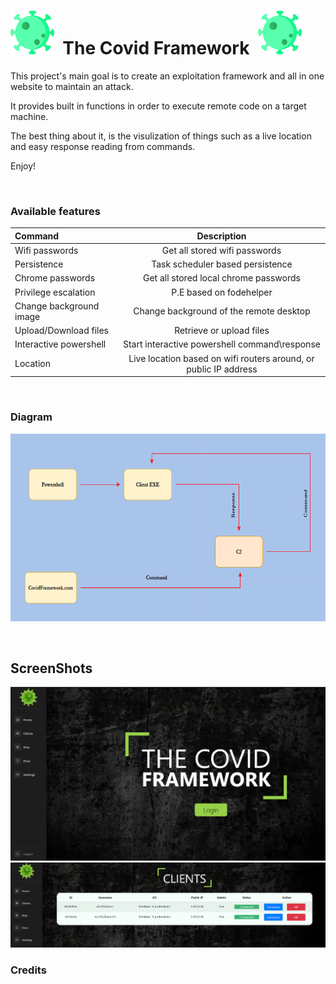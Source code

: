 <h1> <img src="./ProjectPictures/virus.png"
  width="70"
  height="70">
  &nbsp;The Covid Framework&nbsp;
<img src="./ProjectPictures/virus.png"
  width="70"
  height="70">
</h1>
&NewLine;
&NewLine;
This project's main goal is to create an exploitation framework and all in one website to maintain an attack.

It provides built in functions in order to execute remote code on a target machine. 

The best thing about it, is the visulization of things such as a live location and easy response reading from commands.

Enjoy!

&nbsp;&nbsp;
### Available features

| Command      | Description| 
| :--     |    :-:   |
| Wifi passwords| Get all stored wifi passwords | 
| Persistence| Task scheduler based persistence|
|Chrome passwords|Get all stored local chrome passwords|
|Privilege escalation|P.E based on fodehelper|
|Change background image|Change background of the remote desktop|
|Upload/Download files|Retrieve or upload files|
|Interactive powershell|Start interactive powershell command\response|
|Location|Live location based on wifi routers around, or public IP address|

&nbsp;&nbsp;&nbsp;
### Diagram
<img src="./ProjectPictures/CovidDiagram.png" width="650" height="300" />

&nbsp;&nbsp;&nbsp;

## ScreenShots
<img src="./ProjectPictures/Home.png" />
<img src="./ProjectPictures/Clients.png" />


### Credits
